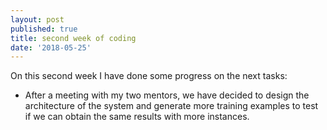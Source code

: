 ```yaml
---
layout: post
published: true
title: second week of coding
date: '2018-05-25'
---
```

On this second week I have done some progress on the next tasks:
* After a meeting with my two mentors, we have decided to design the architecture of the system and generate more training examples to test if we can obtain the same results with more instances.